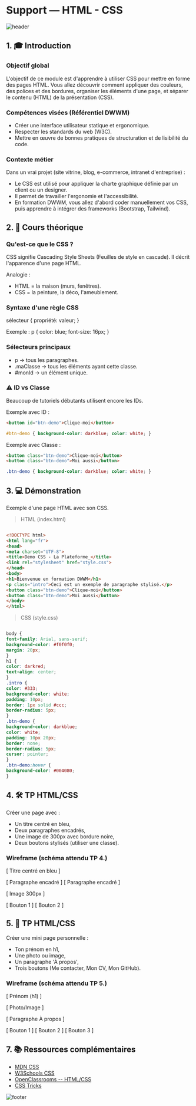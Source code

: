 # Support — HTML - CSS

![header](https://capsule-render.vercel.app/api?type=waving&color=gradient&height=200&section=header&text=HTML/CSS%20DWWM&fontSize=40&fontAlignY=35&desc=Apprendre%20les%20bases%20du%20HTML/CSS&descAlignY=55&descAlign=50)

## 1. 🎓 Introduction

### Objectif global

L'objectif de ce module est d'apprendre à utiliser CSS pour mettre en
forme des pages HTML. Vous allez découvrir comment appliquer des
couleurs, des polices et des bordures, organiser les éléments d'une
page, et séparer le contenu (HTML) de la présentation (CSS).

### Compétences visées (Référentiel DWWM)

- Créer une interface utilisateur statique et ergonomique.
- Respecter les standards du web (W3C).
- Mettre en œuvre de bonnes pratiques de structuration et de lisibilité
du code.

### Contexte métier

Dans un vrai projet (site vitrine, blog, e-commerce, intranet
d'entreprise) :

- Le CSS est utilisé pour appliquer la charte graphique définie par un
client ou un designer.
- Il permet de travailler l'ergonomie et l'accessibilité.
- En formation DWWM, vous allez d'abord coder manuellement vos CSS, puis
apprendre à intégrer des frameworks (Bootstrap, Tailwind).

## 2. 📖 Cours théorique

### Qu'est-ce que le CSS ?

CSS signifie Cascading Style Sheets (Feuilles de style en cascade). Il
décrit l'apparence d'une page HTML.

Analogie :

- HTML = la maison (murs, fenêtres).
- CSS = la peinture, la déco, l'ameublement.

### Syntaxe d'une règle CSS

sélecteur { propriété: valeur; }

Exemple :
p { color: blue; font-size: 16px; }

### Sélecteurs principaux

- p → tous les paragraphes.
- .maClasse → tous les éléments ayant cette classe.
- #monId → un élément unique.

### ⚠️ ID vs Classe

Beaucoup de tutoriels débutants utilisent encore les IDs.

Exemple avec ID :

```html
<button id="btn-demo">Clique-moi</button>
```

```css
#btn-demo { background-color: darkblue; color: white; }
```

Exemple avec Classe :

```html
<button class="btn-demo">Clique-moi</button>
<button class="btn-demo">Moi aussi</button>
```

```css
.btn-demo { background-color: darkblue; color: white; }
```

## 3. 💻 Démonstration

Exemple d'une page HTML avec son CSS.

> HTML (index.html)

```html

<!DOCTYPE html>
<html lang="fr">
<head>
<meta charset="UTF-8">
<title>Demo CSS - La Plateforme_</title>
<link rel="stylesheet" href="style.css">
</head>
<body>
<h1>Bienvenue en formation DWWM</h1>
<p class="intro">Ceci est un exemple de paragraphe stylisé.</p>
<button class="btn-demo">Clique-moi</button>
<button class="btn-demo">Moi aussi</button>
</body>
</html>

```

> CSS (style.css)

```css

body {
font-family: Arial, sans-serif;
background-color: #f0f0f0;
margin: 20px;
}
h1 {
color: darkred;
text-align: center;
}
.intro {
color: #333;
background-color: white;
padding: 10px;
border: 1px solid #ccc;
border-radius: 5px;
}
.btn-demo {
background-color: darkblue;
color: white;
padding: 10px 20px;
border: none;
border-radius: 5px;
cursor: pointer;
}
.btn-demo:hover {
background-color: #004080;
}

```

## 4. 🛠️ TP HTML/CSS

Créer une page avec :

- Un titre centré en bleu,
- Deux paragraphes encadrés,
- Une image de 300px avec bordure noire,
- Deux boutons stylisés (utiliser une classe).

### Wireframe (schéma attendu TP 4.)

[ Titre centré en bleu ]

[ Paragraphe encadré ]
[ Paragraphe encadré ]

[ Image 300px ]

[ Bouton 1 ] [ Bouton 2 ]

## 5. 🚀 TP HTML/CSS

Créer une mini page personnelle :

- Ton prénom en h1,
- Une photo ou image,
- Un paragraphe 'À propos',
- Trois boutons (Me contacter, Mon CV, Mon GitHub).

### Wireframe (schéma attendu TP 5.)

[ Prénom (h1) ]

[ Photo/Image ]

[ Paragraphe À propos ]

[ Bouton 1 ] [ Bouton 2 ] [ Bouton 3 ]

## 7. 📚 Ressources complémentaires

- [MDN CSS](https://developer.mozilla.org/fr/docs/Web/CSS)
- [W3Schools CSS](https://www.w3schools.com/css/)
- [OpenClassrooms -- HTML/CSS](https://openclassrooms.com/fr/courses/1604541)
- [CSS Tricks](https://css-tricks.com/)

![footer](https://capsule-render.vercel.app/api?type=waving&color=gradient&height=120&section=footer&text=%F0%9F%8C%9F%20Mettez%20une%20%2A%20si%20vous%20avez%20aim%C3%A9%20ce%20TP%20!%20%F0%9F%9A%80&fontSize=22)